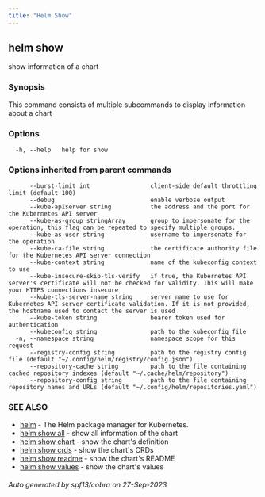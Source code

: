 ```yaml
---
title: "Helm Show"
---
```


## helm show

show information of a chart

### Synopsis


This command consists of multiple subcommands to display information about a chart


### Options

```
  -h, --help   help for show
```

### Options inherited from parent commands

```
      --burst-limit int                 client-side default throttling limit (default 100)
      --debug                           enable verbose output
      --kube-apiserver string           the address and the port for the Kubernetes API server
      --kube-as-group stringArray       group to impersonate for the operation, this flag can be repeated to specify multiple groups.
      --kube-as-user string             username to impersonate for the operation
      --kube-ca-file string             the certificate authority file for the Kubernetes API server connection
      --kube-context string             name of the kubeconfig context to use
      --kube-insecure-skip-tls-verify   if true, the Kubernetes API server's certificate will not be checked for validity. This will make your HTTPS connections insecure
      --kube-tls-server-name string     server name to use for Kubernetes API server certificate validation. If it is not provided, the hostname used to contact the server is used
      --kube-token string               bearer token used for authentication
      --kubeconfig string               path to the kubeconfig file
  -n, --namespace string                namespace scope for this request
      --registry-config string          path to the registry config file (default "~/.config/helm/registry/config.json")
      --repository-cache string         path to the file containing cached repository indexes (default "~/.cache/helm/repository")
      --repository-config string        path to the file containing repository names and URLs (default "~/.config/helm/repositories.yaml")
```

### SEE ALSO

* [helm](helm.md)	 - The Helm package manager for Kubernetes.
* [helm show all](helm_show_all.md)	 - show all information of the chart
* [helm show chart](helm_show_chart.md)	 - show the chart's definition
* [helm show crds](helm_show_crds.md)	 - show the chart's CRDs
* [helm show readme](helm_show_readme.md)	 - show the chart's README
* [helm show values](helm_show_values.md)	 - show the chart's values

###### Auto generated by spf13/cobra on 27-Sep-2023
